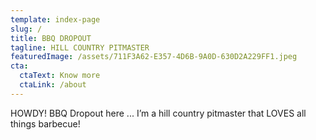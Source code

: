 ```yaml
---
template: index-page
slug: /
title: BBQ DROPOUT
tagline: HILL COUNTRY PITMASTER
featuredImage: /assets/711F3A62-E357-4D6B-9A0D-630D2A229FF1.jpeg
cta:
  ctaText: Know more
  ctaLink: /about
---
```

HOWDY! BBQ Dropout here ... I’m a hill country pitmaster that LOVES all things barbecue!
